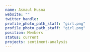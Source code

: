 ```yaml
---
name: Asmaul Husna
website: ""
twitter_handle:
profile_photo_path_staff: "girl.png"
profile_photo_path_staff: "girl.png"
position: Members
status: current
projects: sentiment-analysis
---
```

